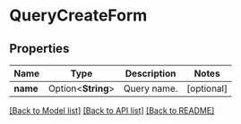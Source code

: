 # QueryCreateForm

## Properties

Name | Type | Description | Notes
------------ | ------------- | ------------- | -------------
**name** | Option<**String**> | Query name. | [optional]

[[Back to Model list]](../README.md#documentation-for-models) [[Back to API list]](../README.md#documentation-for-api-endpoints) [[Back to README]](../README.md)


